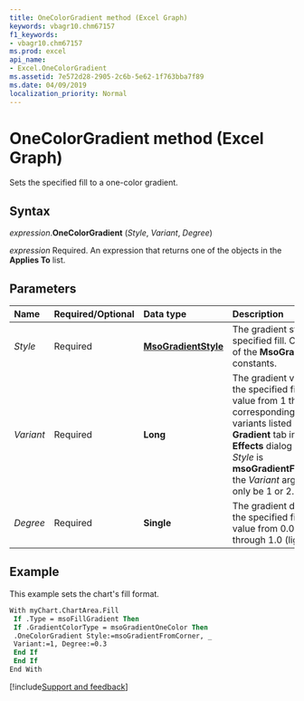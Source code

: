 ```yaml
---
title: OneColorGradient method (Excel Graph)
keywords: vbagr10.chm67157
f1_keywords:
- vbagr10.chm67157
ms.prod: excel
api_name:
- Excel.OneColorGradient
ms.assetid: 7e572d28-2905-2c6b-5e62-1f763bba7f89
ms.date: 04/09/2019
localization_priority: Normal
---
```



# OneColorGradient method (Excel Graph)

Sets the specified fill to a one-color gradient.

## Syntax

_expression_.**OneColorGradient** (_Style_, _Variant_, _Degree_)

_expression_ Required. An expression that returns one of the objects in the **Applies To** list.


## Parameters

|Name|Required/Optional|Data type|Description|
|:-----|:-----|:-----|:-----|
|_Style_ |Required |**[MsoGradientStyle](office.msogradientstyle.md)** |The gradient style for the specified fill. Can be one of the **MsoGradientStyle** constants.|
|_Variant_ |Required | **Long**|The gradient variant for the specified fill. Can be a value from 1 through 4, corresponding to the four variants listed on the **Gradient** tab in the **Fill Effects** dialog box. If _Style_ is **msoGradientFromCenter**, the _Variant_ argument can only be 1 or 2.|
|_Degree_ |Required | **Single**|The gradient degree for the specified fill. Can be a value from 0.0 (dark) through 1.0 (light).|

## Example

This example sets the chart's fill format.

```vb
With myChart.ChartArea.Fill 
 If .Type = msoFillGradient Then 
 If .GradientColorType = msoGradientOneColor Then 
 .OneColorGradient Style:=msoGradientFromCorner, _ 
 Variant:=1, Degree:=0.3 
 End If 
 End If 
End With
```

[!include[Support and feedback](~/includes/feedback-boilerplate.md)]